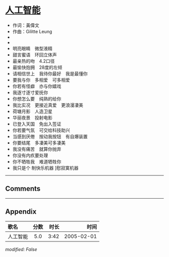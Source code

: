 # [人工智能](https://music.163.com/song?id=66369)

* 作词：黃偉文
* 作曲：Gilitte Leung
*
*
* 明亮眼睛　微型液精
* 甜言蜜语　环回立体声
* 最亲热的吻　4.2口径
* 最愉快抱拥　28度的左倾
* 请相信世上　我待你最好　我是最懂你
* 要我与你　多相爱　可多相爱
* 你若有怪癖　亦与你嬉戏
* 我逐寸逐寸爱抚你
* 你想怎么要　纯熟的给你
* 我比实况　更接近真爱　更浪漫凄美
* 荷塘月影　人造卫星
* 华丽夜景　投射电影
* 已登入天国　免出入签证
* 你若要气氛　可交给科技助兴
* 当感到厌倦　按动我按钮　有自爆装置
* 你要结尾　多凄美可多凄美
* 我没有痛苦　就算你抛弃
* 你没有内疚要处理
* 你不牺牲我　难道牺牲你
* 我只是个  制快乐机器 ]慰寂寞机器


---

## Comments


---

## Appendix

|歌名|分数|时长|时间|
|:---|:---:|---:|---:|
|人工智能|5.0|3:42|2005-02-01

*modified: False*